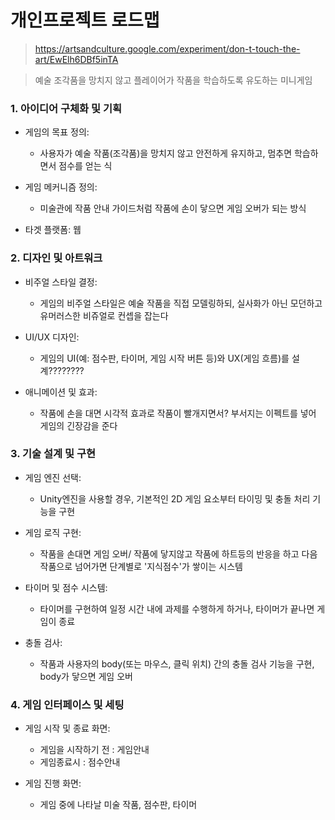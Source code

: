 # 개인프로젝트 로드맵
> https://artsandculture.google.com/experiment/don-t-touch-the-art/EwElh6DBf5inTA

> 예술 조각품을 망치지 않고 플레이어가 작품을 학습하도록 유도하는 미니게임

### 1. 아이디어 구체화 및 기획
- 게임의 목표 정의:
  - 사용자가 예술 작품(조각품)을 망치지 않고 안전하게 유지하고, 멈추면 학습하면서 점수를 얻는 식

- 게임 메커니즘 정의:
  - 미술관에 작품 안내 가이드처럼 작품에 손이 닿으면 게임 오버가 되는 방식
    
- 타겟 플랫폼: 웹
  
### 2. 디자인 및 아트워크
- 비주얼 스타일 결정:
  - 게임의 비주얼 스타일은 예술 작품을 직접 모델링하되, 실사화가 아닌 모던하고 유머러스한 비쥬얼로 컨셉을 잡는다
    
- UI/UX 디자인:
  - 게임의 UI(예: 점수판, 타이머, 게임 시작 버튼 등)와 UX(게임 흐름)를 설계???????? 
    
- 애니메이션 및 효과:
  - 작품에 손을 대면 시각적 효과로 작품이 빨개지면서? 부서지는 이펙트를 넣어 게임의 긴장감을 준다
    
### 3. 기술 설계 및 구현
- 게임 엔진 선택:
  - Unity엔진을 사용할 경우, 기본적인 2D 게임 요소부터 타이밍 및 충돌 처리 기능을 구현
    
- 게임 로직 구현:
  - 작품을 손대면 게임 오버/ 작품에 닿지않고 작품에 하트등의 반응을 하고 다음 작품으로 넘어가면 단계별로 '지식점수'가 쌓이는 시스템
    
- 타이머 및 점수 시스템:
  - 타이머를 구현하여 일정 시간 내에 과제를 수행하게 하거나, 타이머가 끝나면 게임이 종료
    
- 충돌 검사:
  - 작품과 사용자의 body(또는 마우스, 클릭 위치) 간의 충돌 검사 기능을 구현, body가 닿으면 게임 오버
    
### 4. 게임 인터페이스 및 세팅
- 게임 시작 및 종료 화면:
  - 게임을 시작하기 전 : 게임안내
  - 게임종료시 : 점수안내
    
- 게임 진행 화면:
  - 게임 중에 나타날 미술 작품, 점수판, 타이머


